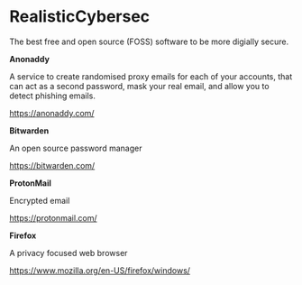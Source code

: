 # RealisticCybersec

The best free and open source (FOSS) software to be more digially secure.
<br >

**Anonaddy**

A service to create randomised proxy emails for each of your accounts, that can act as a second password, mask your real email, and allow you to detect phishing emails.

https://anonaddy.com/

**Bitwarden**

An open source password manager 

https://bitwarden.com/


**ProtonMail**

Encrypted email

https://protonmail.com/

**Firefox**

A privacy focused web browser

https://www.mozilla.org/en-US/firefox/windows/
